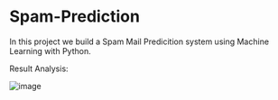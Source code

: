 # Spam-Prediction

In this project we build a Spam Mail Predicition system using Machine Learning with Python.

Result Analysis:

![image](https://user-images.githubusercontent.com/129991355/230637319-927824ed-1269-484c-bf66-7cbb84d4bd36.png)
